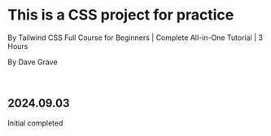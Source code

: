 <h1>This is a CSS project for practice</h1>
<p>By Tailwind CSS Full Course for Beginners | Complete All-in-One Tutorial | 3 Hours</p>
<p>By Dave Grave</p>
<br/>
<h2>2024.09.03</h2>
<p>Initial completed</p>
